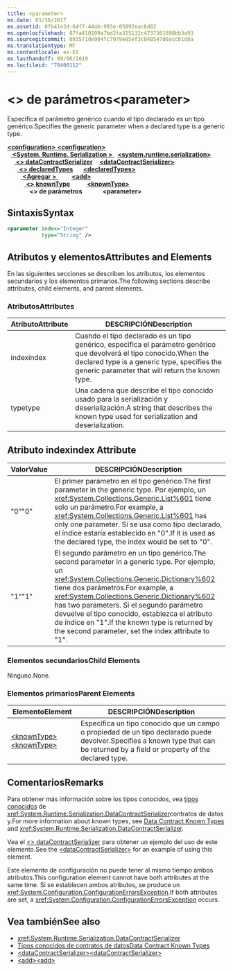 ```yaml
---
title: <parameter>
ms.date: 03/30/2017
ms.assetid: 0fb41e2d-64f7-44ab-993e-05892eac6d82
ms.openlocfilehash: 07fa410109a7bd2fa315132c4737301698bb3a93
ms.sourcegitcommit: 093571de904fc7979e85ef3c048547d0accb1d8a
ms.translationtype: MT
ms.contentlocale: es-ES
ms.lasthandoff: 09/06/2019
ms.locfileid: "70400112"
---
```

# <a name="parameter"></a><span data-ttu-id="75cf3-101">\<> de parámetros</span><span class="sxs-lookup"><span data-stu-id="75cf3-101">\<parameter></span></span>
<span data-ttu-id="75cf3-102">Especifica el parámetro genérico cuando el tipo declarado es un tipo genérico.</span><span class="sxs-lookup"><span data-stu-id="75cf3-102">Specifies the generic parameter when a declared type is a generic type.</span></span>  
  
<span data-ttu-id="75cf3-103">[ **\<configuration>** ](../configuration-element.md)</span><span class="sxs-lookup"><span data-stu-id="75cf3-103">[**\<configuration>**](../configuration-element.md)</span></span>\
<span data-ttu-id="75cf3-104">&nbsp;&nbsp;[ **\<System. Runtime. Serialization >** ](system-runtime-serialization.md)</span><span class="sxs-lookup"><span data-stu-id="75cf3-104">&nbsp;&nbsp;[**\<system.runtime.serialization>**](system-runtime-serialization.md)</span></span>\
<span data-ttu-id="75cf3-105">&nbsp;&nbsp;&nbsp;&nbsp;[ **\<> dataContractSerializer**](datacontractserializer.md)</span><span class="sxs-lookup"><span data-stu-id="75cf3-105">&nbsp;&nbsp;&nbsp;&nbsp;[**\<dataContractSerializer>**](datacontractserializer.md)</span></span>\
<span data-ttu-id="75cf3-106">&nbsp;&nbsp;&nbsp;&nbsp;&nbsp;&nbsp;[ **\<> declaredTypes**](declaredtypes.md)</span><span class="sxs-lookup"><span data-stu-id="75cf3-106">&nbsp;&nbsp;&nbsp;&nbsp;&nbsp;&nbsp;[**\<declaredTypes>**](declaredtypes.md)</span></span>\
<span data-ttu-id="75cf3-107">&nbsp;&nbsp;&nbsp;&nbsp;&nbsp;&nbsp;&nbsp;&nbsp;[ **\<Agregar >** ](add-of-declaredtypes-element.md)</span><span class="sxs-lookup"><span data-stu-id="75cf3-107">&nbsp;&nbsp;&nbsp;&nbsp;&nbsp;&nbsp;&nbsp;&nbsp;[**\<add>**](add-of-declaredtypes-element.md)</span></span>\
<span data-ttu-id="75cf3-108">&nbsp;&nbsp;&nbsp;&nbsp;&nbsp;&nbsp;&nbsp;&nbsp;&nbsp;&nbsp;[ **\<> knownType**](knowntype.md)</span><span class="sxs-lookup"><span data-stu-id="75cf3-108">&nbsp;&nbsp;&nbsp;&nbsp;&nbsp;&nbsp;&nbsp;&nbsp;&nbsp;&nbsp;[**\<knownType>**](knowntype.md)</span></span>\
<span data-ttu-id="75cf3-109">&nbsp;&nbsp;&nbsp;&nbsp;&nbsp;&nbsp;&nbsp;&nbsp;&nbsp;&nbsp;&nbsp;&nbsp; **\<> de parámetros**</span><span class="sxs-lookup"><span data-stu-id="75cf3-109">&nbsp;&nbsp;&nbsp;&nbsp;&nbsp;&nbsp;&nbsp;&nbsp;&nbsp;&nbsp;&nbsp;&nbsp;**\<parameter>**</span></span>  
  
## <a name="syntax"></a><span data-ttu-id="75cf3-110">Sintaxis</span><span class="sxs-lookup"><span data-stu-id="75cf3-110">Syntax</span></span>  
  
```xml  
<parameter index="Integer"
           type="String" />
```  
  
## <a name="attributes-and-elements"></a><span data-ttu-id="75cf3-111">Atributos y elementos</span><span class="sxs-lookup"><span data-stu-id="75cf3-111">Attributes and Elements</span></span>  
 <span data-ttu-id="75cf3-112">En las siguientes secciones se describen los atributos, los elementos secundarios y los elementos primarios.</span><span class="sxs-lookup"><span data-stu-id="75cf3-112">The following sections describe attributes, child elements, and parent elements.</span></span>  
  
### <a name="attributes"></a><span data-ttu-id="75cf3-113">Atributos</span><span class="sxs-lookup"><span data-stu-id="75cf3-113">Attributes</span></span>  
  
|<span data-ttu-id="75cf3-114">Atributo</span><span class="sxs-lookup"><span data-stu-id="75cf3-114">Attribute</span></span>|<span data-ttu-id="75cf3-115">DESCRIPCIÓN</span><span class="sxs-lookup"><span data-stu-id="75cf3-115">Description</span></span>|  
|---------------|-----------------|  
|<span data-ttu-id="75cf3-116">index</span><span class="sxs-lookup"><span data-stu-id="75cf3-116">index</span></span>|<span data-ttu-id="75cf3-117">Cuando el tipo declarado es un tipo genérico, especifica el parámetro genérico que devolverá el tipo conocido.</span><span class="sxs-lookup"><span data-stu-id="75cf3-117">When the declared type is a generic type, specifies the generic parameter that will return the known type.</span></span>|  
|<span data-ttu-id="75cf3-118">type</span><span class="sxs-lookup"><span data-stu-id="75cf3-118">type</span></span>|<span data-ttu-id="75cf3-119">Una cadena que describe el tipo conocido usado para la serialización y deserialización.</span><span class="sxs-lookup"><span data-stu-id="75cf3-119">A string that describes the known type used for serialization and deserialization.</span></span>|  
  
## <a name="index-attribute"></a><span data-ttu-id="75cf3-120">Atributo index</span><span class="sxs-lookup"><span data-stu-id="75cf3-120">index Attribute</span></span>  
  
|<span data-ttu-id="75cf3-121">Valor</span><span class="sxs-lookup"><span data-stu-id="75cf3-121">Value</span></span>|<span data-ttu-id="75cf3-122">DESCRIPCIÓN</span><span class="sxs-lookup"><span data-stu-id="75cf3-122">Description</span></span>|  
|-----------|-----------------|  
|<span data-ttu-id="75cf3-123">"0"</span><span class="sxs-lookup"><span data-stu-id="75cf3-123">"0"</span></span>|<span data-ttu-id="75cf3-124">El primer parámetro en el tipo genérico.</span><span class="sxs-lookup"><span data-stu-id="75cf3-124">The first parameter in the generic type.</span></span> <span data-ttu-id="75cf3-125">Por ejemplo, un <xref:System.Collections.Generic.List%601> tiene solo un parámetro.</span><span class="sxs-lookup"><span data-stu-id="75cf3-125">For example, a <xref:System.Collections.Generic.List%601> has only one parameter.</span></span> <span data-ttu-id="75cf3-126">Si se usa como tipo declarado, el índice estaría establecido en "0".</span><span class="sxs-lookup"><span data-stu-id="75cf3-126">If it is used as the declared type, the index would be set to "0".</span></span>|  
|<span data-ttu-id="75cf3-127">"1"</span><span class="sxs-lookup"><span data-stu-id="75cf3-127">"1"</span></span>|<span data-ttu-id="75cf3-128">El segundo parámetro en un tipo genérico.</span><span class="sxs-lookup"><span data-stu-id="75cf3-128">The second parameter in a generic type.</span></span> <span data-ttu-id="75cf3-129">Por ejemplo, un <xref:System.Collections.Generic.Dictionary%602> tiene dos parámetros.</span><span class="sxs-lookup"><span data-stu-id="75cf3-129">For example, a <xref:System.Collections.Generic.Dictionary%602> has two parameters.</span></span> <span data-ttu-id="75cf3-130">Si el segundo parámetro devuelve el tipo conocido, establezca el atributo de índice en "1".</span><span class="sxs-lookup"><span data-stu-id="75cf3-130">If the known type is returned by the second parameter, set the index attribute to "1".</span></span>|  
  
### <a name="child-elements"></a><span data-ttu-id="75cf3-131">Elementos secundarios</span><span class="sxs-lookup"><span data-stu-id="75cf3-131">Child Elements</span></span>  
 <span data-ttu-id="75cf3-132">Ninguno.</span><span class="sxs-lookup"><span data-stu-id="75cf3-132">None.</span></span>  
  
### <a name="parent-elements"></a><span data-ttu-id="75cf3-133">Elementos primarios</span><span class="sxs-lookup"><span data-stu-id="75cf3-133">Parent Elements</span></span>  
  
|<span data-ttu-id="75cf3-134">Elemento</span><span class="sxs-lookup"><span data-stu-id="75cf3-134">Element</span></span>|<span data-ttu-id="75cf3-135">DESCRIPCIÓN</span><span class="sxs-lookup"><span data-stu-id="75cf3-135">Description</span></span>|  
|-------------|-----------------|  
|[<span data-ttu-id="75cf3-136">\<knownType></span><span class="sxs-lookup"><span data-stu-id="75cf3-136">\<knownType></span></span>](knowntype.md)|<span data-ttu-id="75cf3-137">Especifica un tipo conocido que un campo o propiedad de un tipo declarado puede devolver.</span><span class="sxs-lookup"><span data-stu-id="75cf3-137">Specifies a known type that can be returned by a field or property of the declared type.</span></span>|  
  
## <a name="remarks"></a><span data-ttu-id="75cf3-138">Comentarios</span><span class="sxs-lookup"><span data-stu-id="75cf3-138">Remarks</span></span>  
 <span data-ttu-id="75cf3-139">Para obtener más información sobre los tipos conocidos, vea [tipos conocidos](../../../wcf/feature-details/data-contract-known-types.md) de <xref:System.Runtime.Serialization.DataContractSerializer>contratos de datos y.</span><span class="sxs-lookup"><span data-stu-id="75cf3-139">For more information about known types, see [Data Contract Known Types](../../../wcf/feature-details/data-contract-known-types.md) and <xref:System.Runtime.Serialization.DataContractSerializer>.</span></span>  
  
 <span data-ttu-id="75cf3-140">Vea el [ \<> dataContractSerializer](datacontractserializer-element.md) para obtener un ejemplo del uso de este elemento.</span><span class="sxs-lookup"><span data-stu-id="75cf3-140">See the [\<dataContractSerializer>](datacontractserializer-element.md) for an example of using this element.</span></span>  
  
 <span data-ttu-id="75cf3-141">Este elemento de configuración no puede tener al mismo tiempo ambos atributos.</span><span class="sxs-lookup"><span data-stu-id="75cf3-141">This configuration element cannot have both attributes at the same time.</span></span> <span data-ttu-id="75cf3-142">Si se establecen ambos atributos, se produce un <xref:System.Configuration.ConfigurationErrorsException>.</span><span class="sxs-lookup"><span data-stu-id="75cf3-142">If both attributes are set, a <xref:System.Configuration.ConfigurationErrorsException> occurs.</span></span>  
  
## <a name="see-also"></a><span data-ttu-id="75cf3-143">Vea también</span><span class="sxs-lookup"><span data-stu-id="75cf3-143">See also</span></span>

- <xref:System.Runtime.Serialization.DataContractSerializer>
- [<span data-ttu-id="75cf3-144">Tipos conocidos de contratos de datos</span><span class="sxs-lookup"><span data-stu-id="75cf3-144">Data Contract Known Types</span></span>](../../../wcf/feature-details/data-contract-known-types.md)
- [<span data-ttu-id="75cf3-145">\<dataContractSerializer></span><span class="sxs-lookup"><span data-stu-id="75cf3-145">\<dataContractSerializer></span></span>](datacontractserializer-element.md)
- [<span data-ttu-id="75cf3-146">\<add></span><span class="sxs-lookup"><span data-stu-id="75cf3-146">\<add></span></span>](add-of-declaredtypes-element.md)
